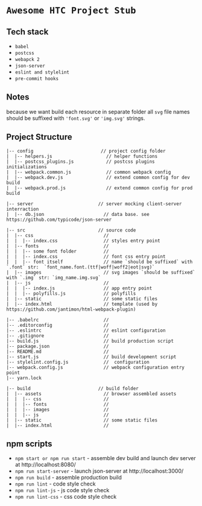 # `Awesome HTC Project Stub`

## Tech stack
 - `babel`
 - `postcss`
 - `webapck 2`
 - `json-server`
 - `eslint and stylelint`
 - `pre-commit hooks`

## Notes
because we want build each resource in separate folder all `svg` file names should be suffixed with `'font.svg'` or `'img.svg'` strings.


## Project Structure
```
|-- config                         // project config folder
|  |-- helpers.js                    // helper functions
|  |-- postcss_plugins.js            // postcss plugins initializations
|  |-- webpack.common.js             // common webpack config
|  |-- webpack.dev.js                // extend common config for dev build
|  |-- webpack.prod.js               // extend common config for prod build

|-- server                        // server mocking client-server interraction
|  |-- db.json                      // data base. see https://github.com/typicode/json-server

|-- src                           // source code
|  |-- css                          //
|  |  |-- index.css                 // styles entry point
|  |-- fonts                        //
|  |  |-- some font folder          //
|  |  |-- index.css                 // font css entry point
|  |  |-- font itself               // name `should be suffixed` with `.font` str:  `font_name.font.(ttf|woff|woff2|eot|svg)`
|  |-- images                       // svg images `should be suffixed` with `.img` str: `img_name.img.svg`
|  |-- js                           //
|  |  |-- index.js                  // app entry point
|  |  |-- polyfills.js              // polyfills
|  |-- static                       // some static files
|  |-- index.html                   // template (used by https://github.com/jantimon/html-webpack-plugin)

|-- .babelrc                        //
|-- .editorconfig                   //
|-- .eslintrc                       // eslint configuration
|-- .gitignore                      //
|-- build.js                        // build production script
|-- package.json                    //
|-- README.md                       //
|-- start.js                        // build development script
|-- stylelint.config.js             //  configuration
|-- webpack.config.js               // webpack configuration entry point
|-- yarn.lock

|-- build                         // build folder
|  |-- assets                       // browser assembled assets
|  |  |-- css                       //
|  |  |-- fonts                     //
|  |  |-- images                    //
|  |  |-- js                        //
|  |-- static                       // some static files
|  |-- index.html                   //
```

## npm scripts
- `npm start or npm run start` - assemble dev build and launch dev server at http://localhost:8080/
- `npm run start-server` - launch json-server at http://localhost:3000/
- `npm run build` - assemble production build
- `npm run lint` - code style check
- `npm run lint-js` - js code style check
- `npm run lint-css` - css code style check
